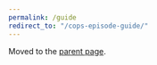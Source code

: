 ```yaml
---
permalink: /guide
redirect_to: "/cops-episode-guide/"
---
```


Moved to the [parent page](/cops-episode-guide/).
